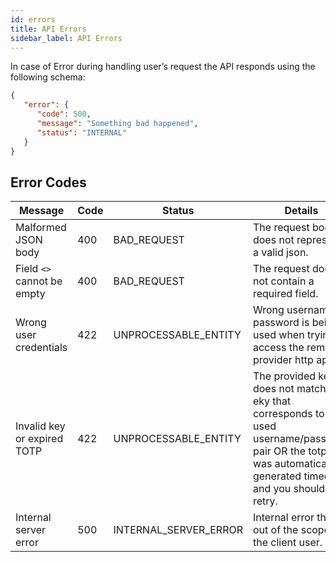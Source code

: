 ```yaml
---
id: errors
title: API Errors
sidebar_label: API Errors
---
```



In case of Error during handling user’s request the API responds using the following schema:

```json
{
   "error": {
      "code": 500,
      "message": "Something bad happened",
      "status": "INTERNAL"
   }
}
```
## Error Codes

Message | Code | Status | Details
------|------|----------|------------------
Malformed JSON body | 400 | BAD_REQUEST | The request body does not represent a valid json.
Field `<>` cannot be empty | 400 | BAD_REQUEST | The request does not contain a required field.
Wrong user credentials | 422 | UNPROCESSABLE_ENTITY | Wrong username or password is being used when trying to access the remote provider http api.
Invalid key or expired TOTP | 422 | UNPROCESSABLE_ENTITY | The provided key does not match the eky that corresponds to the used username/password pair OR the totp that was automatically generated timed out and you should retry.
Internal server error | 500 | INTERNAL_SERVER_ERROR | Internal error that is out of the scope of the client user.
